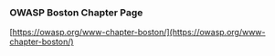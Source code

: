 ### OWASP Boston Chapter Page

[https://owasp.org/www-chapter-boston/](https://owasp.org/www-chapter-boston/)